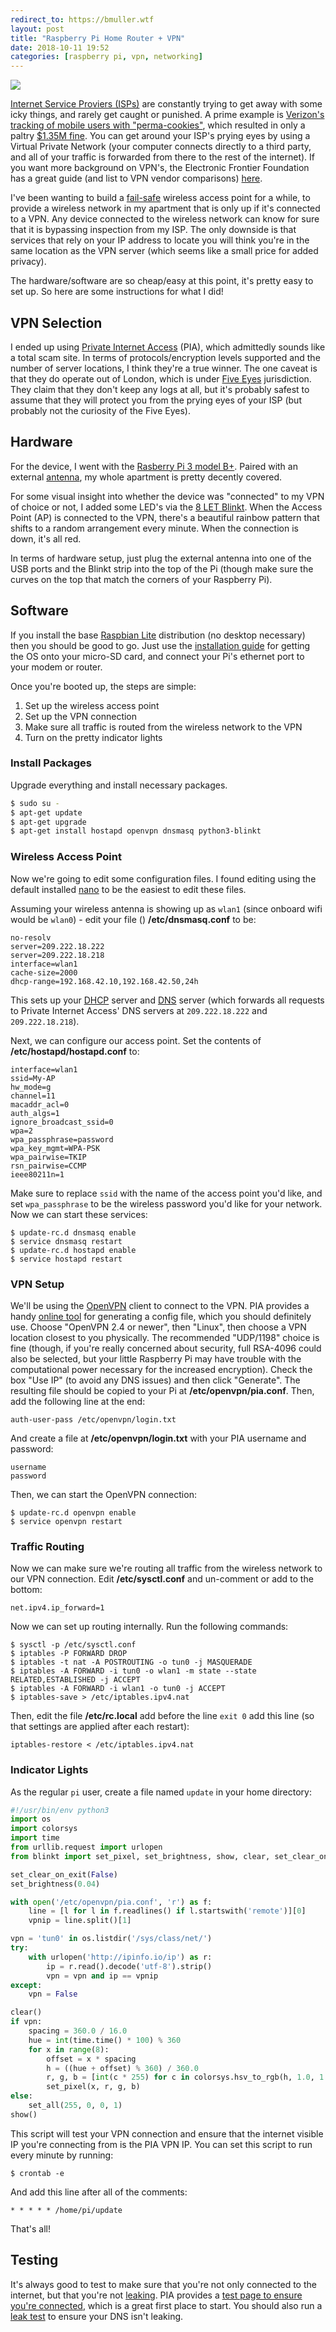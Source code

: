 ```yaml
---
redirect_to: https://bmuller.wtf
layout: post
title: "Raspberry Pi Home Router + VPN"
date: 2018-10-11 19:52
categories: [raspberry pi, vpn, networking]
---
```


<div class="center"><img src="/images/2018/pi-vpn.jpg" class="postimg medium" /></div>

[Internet Service Proviers (ISPs)](https://www.eff.org/free-speech-weak-link/isp) are constantly trying to get away with some icky things, and rarely get caught or punished.  A prime example is [Verizon's tracking of mobile users with "perma-cookies"](https://www.eff.org/deeplinks/2014/11/verizon-x-uidh), which resulted in only a paltry [$1.35M fine](https://www.theverge.com/2016/3/7/11173010/verizon-supercookie-fine-1-3-million-fcc).  You can get around your ISP's prying eyes by using a Virtual Private Network (your computer connects directly to a third party, and all of your traffic is forwarded from there to the rest of the internet).  If you want more background on VPN's, the Electronic Frontier Foundation has a great guide (and list to VPN vendor comparisons) [here](https://ssd.eff.org/en/module/choosing-vpn-thats-right-you).

I've been wanting to build a [fail-safe](https://en.wikipedia.org/wiki/Fail-safe) wireless access point for a while, to provide a wireless network in my apartment that is only up if it's connected to a VPN.  Any device connected to the wireless network can know for sure that it is bypassing inspection from my ISP.  The only downside is that services that rely on your IP address to locate you will think you're in the same location as the VPN server (which seems like a small price for added privacy).

The hardware/software are so cheap/easy at this point, it's pretty easy to set up.  So here are some instructions for what I did!

## VPN Selection
I ended up using [Private Internet Access](https://www.privateinternetaccess.com/) (PIA), which admittedly sounds like a total scam site.  In terms of protocols/encryption levels supported and the number of server locations, I think they're a true winner.  The one caveat is that they do operate out of London, which is under [Five Eyes](https://en.wikipedia.org/wiki/Five_Eyes) jurisdiction.  They claim that they don't keep any logs at all, but it's probably safest to assume that they will protect you from the prying eyes of your ISP (but probably not the curiosity of the Five Eyes).

## Hardware
For the device, I went with the [Rasberry Pi 3 model B+](https://www.raspberrypi.org/products/raspberry-pi-3-model-b-plus/).  Paired with an external [antenna](https://www.adafruit.com/product/1030), my whole apartment is pretty decently covered.

For some visual insight into whether the device was "connected" to my VPN of choice or not, I added some LED's via the [8 LET Blinkt](https://shop.pimoroni.com/products/blinkt).  When the Access Point (AP) is connected to the VPN, there's a beautiful rainbow pattern that shifts to a random arrangement every minute.  When the connection is down, it's all red.

In terms of hardware setup, just plug the external antenna into one of the USB ports and the Blinkt strip into the top of the Pi (though make sure the curves on the top that match the corners of your Raspberry Pi).

## Software
If you install the base [Raspbian Lite](https://www.raspberrypi.org/downloads/raspbian/) distribution (no desktop necessary) then you should be good to go.  Just use the [installation guide](https://www.raspberrypi.org/documentation/installation/installing-images/README.md) for getting the OS onto your micro-SD card, and connect your Pi's ethernet port to your modem or router.

Once you're booted up, the steps are simple:
1. Set up the wireless access point
2. Set up the VPN connection
3. Make sure all traffic is routed from the wireless network to the VPN
4. Turn on the pretty indicator lights

### Install Packages
Upgrade everything and install necessary packages.

```bash
$ sudo su -
$ apt-get update
$ apt-get upgrade
$ apt-get install hostapd openvpn dnsmasq python3-blinkt
```

### Wireless Access Point
Now we're going to edit some configuration files.  I found editing using the default installed [nano](https://www.nano-editor.org/dist/v3/nano.html) to be the easiest to edit these files.

Assuming your wireless antenna is showing up as `wlan1` (since onboard wifi would be `wlan0`) - edit your file () **/etc/dnsmasq.conf** to be:

```
no-resolv
server=209.222.18.222
server=209.222.18.218
interface=wlan1
cache-size=2000
dhcp-range=192.168.42.10,192.168.42.50,24h
```

This sets up your [DHCP](https://en.wikipedia.org/wiki/Dynamic_Host_Configuration_Protocol) server and [DNS](https://en.wikipedia.org/wiki/Domain_Name_System) server (which forwards all requests to Private Internet Access' DNS servers at `209.222.18.222` and `209.222.18.218`).

Next, we can configure our access point.  Set the contents of **/etc/hostapd/hostapd.conf** to:

```
interface=wlan1
ssid=My-AP
hw_mode=g
channel=11
macaddr_acl=0
auth_algs=1
ignore_broadcast_ssid=0
wpa=2
wpa_passphrase=password
wpa_key_mgmt=WPA-PSK
wpa_pairwise=TKIP
rsn_pairwise=CCMP
ieee80211n=1
```

Make sure to replace `ssid` with the name of the access point you'd like, and set `wpa_passphrase` to be the wireless password you'd like for your network.  Now we can start these services:

```shell
$ update-rc.d dnsmasq enable
$ service dnsmasq restart
$ update-rc.d hostapd enable
$ service hostapd restart
```


### VPN Setup
We'll be using the [OpenVPN](https://openvpn.net/) client to connect to the VPN.  PIA provides a handy [online tool](https://payments.privateinternetaccess.com/pages/ovpn-config-generator) for generating a config file, which you should definitely use.  Choose "OpenVPN 2.4 or newer", then "Linux", then choose a VPN location closest to you physically.  The recommended "UDP/1198" choice is fine (though, if you're really concerned about security, full RSA-4096 could also be selected, but your little Raspberry Pi may have trouble with the computational power necessary for the increased encryption).  Check the box "Use IP" (to avoid any DNS issues) and then click "Generate".  The resulting file should be copied to your Pi at **/etc/openvpn/pia.conf**.  Then, add the following line at the end:

```
auth-user-pass /etc/openvpn/login.txt
```

And create a file at **/etc/openvpn/login.txt** with your PIA username and password:

```
username
password
```

Then, we can start the OpenVPN connection:

```shell
$ update-rc.d openvpn enable
$ service openvpn restart
```

### Traffic Routing
Now we can make sure we're routing all traffic from the wireless network to our VPN connection.  Edit **/etc/sysctl.conf** and un-comment or add to the bottom:

```
net.ipv4.ip_forward=1
```

Now we can set up routing internally.  Run the following commands:

```shell
$ sysctl -p /etc/sysctl.conf
$ iptables -P FORWARD DROP
$ iptables -t nat -A POSTROUTING -o tun0 -j MASQUERADE
$ iptables -A FORWARD -i tun0 -o wlan1 -m state --state RELATED,ESTABLISHED -j ACCEPT
$ iptables -A FORWARD -i wlan1 -o tun0 -j ACCEPT
$ iptables-save > /etc/iptables.ipv4.nat
```

Then, edit the file **/etc/rc.local** add before the line `exit 0` add this line (so that settings are applied after each restart):

```
iptables-restore < /etc/iptables.ipv4.nat
```

### Indicator Lights
As the regular `pi` user, create a file named `update` in your home directory:

```python
#!/usr/bin/env python3
import os
import colorsys
import time
from urllib.request import urlopen
from blinkt import set_pixel, set_brightness, show, clear, set_clear_on_exit, set_all

set_clear_on_exit(False)
set_brightness(0.04)

with open('/etc/openvpn/pia.conf', 'r') as f:
    line = [l for l in f.readlines() if l.startswith('remote')][0]
    vpnip = line.split()[1]

vpn = 'tun0' in os.listdir('/sys/class/net/')
try:
    with urlopen('http://ipinfo.io/ip') as r:
        ip = r.read().decode('utf-8').strip()
        vpn = vpn and ip == vpnip
except:
    vpn = False

clear()
if vpn:
    spacing = 360.0 / 16.0
    hue = int(time.time() * 100) % 360
    for x in range(8):
        offset = x * spacing
        h = ((hue + offset) % 360) / 360.0
        r, g, b = [int(c * 255) for c in colorsys.hsv_to_rgb(h, 1.0, 1.0)]
        set_pixel(x, r, g, b)
else:
    set_all(255, 0, 0, 1)
show()
```

This script will test your VPN connection and ensure that the internet visible IP you're connecting from is the PIA VPN IP.  You can set this script to run every minute by running:

```shell
$ crontab -e
````

And add this line after all of the comments:

```
* * * * * /home/pi/update
```

That's all!

## Testing
It's always good to test to make sure that you're not only connected to the internet, but that you're not [leaking](https://en.wikipedia.org/wiki/DNS_leak).  PIA provides a [test page to ensure you're connected](https://www.privateinternetaccess.com/pages/whats-my-ip/), which is a great first place to start.  You should also run a [leak test](http://dnsleak.com/) to ensure your DNS isn't leaking.
